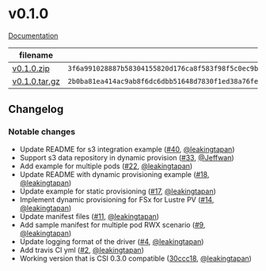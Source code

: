 # v0.1.0
[Documentation](https://github.com/kubernetes-sigs/aws-fsx-csi-driver/blob/v0.1.0/docs/README.md)

filename  | sha512 hash
--------- | ------------
[v0.1.0.zip](https://github.com/kubernetes-sigs/aws-fsx-csi-driver/archive/v0.1.0.zip) | `3f6a991028887b58304155820d176ca8f583f98f5c0ec9ba2f72912ff604c0be67ff6bacb818c823c2a87ea9578dfd5cf4db686276e3258aeff6522c55426740`
[v0.1.0.tar.gz](https://github.com/kubernetes-sigs/aws-fsx-csi-driver/archive/v0.1.0.tar.gz) | `2b0ba81ea414ac9ab8f6dc6dbb51648d7830f1ed38a76fe070b7ed6d6d95167b7ee1ef6ab9f8f4b11aedba730921d3f01bb43827c805366b83f3a47f75835d54`

## Changelog

### Notable changes
* Update README for s3 integration example ([#40](https://github.com/aws/csi-driver-amazon-fsx/pull/40), [@leakingtapan](https://github.com/leakingtapan/)) 
* Support s3 data repository in dynamic provision ([#33](https://github.com/aws/csi-driver-amazon-fsx/pull/33), [@Jeffwan](https://github.com/Jeffwan/)) 
* Add example for multiple pods ([#22](https://github.com/aws/csi-driver-amazon-fsx/pull/22), [@leakingtapan](https://github.com/leakingtapan/)) 
* Update README with dynamic provisioning example ([#18](https://github.com/aws/csi-driver-amazon-fsx/pull/18), [@leakingtapan](https://github.com/leakingtapan/))
* Update example for static provisioning ([#17](https://github.com/aws/csi-driver-amazon-fsx/pull/17), [@leakingtapan](https://github.com/leakingtapan/))
* Implement dynamic provisioning for FSx for Lustre PV ([#14](https://github.com/aws/csi-driver-amazon-fsx/pull/14), [@leakingtapan](https://github.com/leakingtapan/))
* Update manifest files ([#11](https://github.com/aws/csi-driver-amazon-fsx/pull/11), [@leakingtapan](https://github.com/leakingtapan/))
* Add sample manifest for multiple pod RWX scenario ([#9](https://github.com/aws/csi-driver-amazon-fsx/pull/9), [@leakingtapan](https://github.com/leakingtapan/))  
* Update logging format of the driver ([#4](https://github.com/aws/csi-driver-amazon-fsx/pull/4), [@leakingtapan](https://github.com/leakingtapan/))
* Add travis CI yml ([#2](https://github.com/aws/csi-driver-amazon-fsx/pull/2), [@leakingtapan](https://github.com/leakingtapan/)) 
* Working version that is CSI 0.3.0 compatible ([30ccc18](https://github.com/aws/csi-driver-amazon-fsx/commit/30ccc18), [@leakingtapan](https://github.com/leakingtapan/)) 
